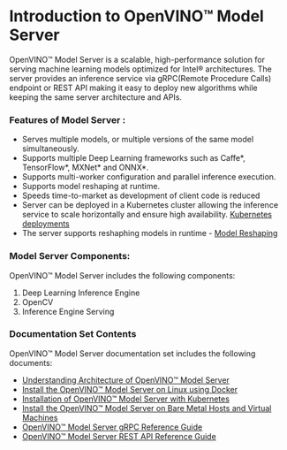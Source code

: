 # Introduction to OpenVINO™ Model Server

OpenVINO™ Model Server is a scalable, high-performance solution for serving machine learning models optimized for Intel® architectures. The server provides an inference service via gRPC(Remote Procedure Calls) endpoint or REST API  making it easy to deploy new algorithms while keeping the same server architecture and APIs.

### Features of Model Server :

* Serves multiple models, or multiple versions of the same model simultaneously.
* Supports multiple Deep Learning frameworks such as Caffe*, TensorFlow*, MXNet* and ONNX*.
* Supports multi-worker configuration and parallel inference execution.
* Supports model reshaping at runtime.
* Speeds time-to-market as development of client code is reduced
* Server can be deployed in a Kubernetes cluster allowing the inference service to scale horizontally and ensure high availability. [Kubernetes deployments](https://github.com/openvinotoolkit/model_server/tree/master/deploy)
* The server supports reshaphing models in runtime - [Model Reshaping](./ShapeandBatchSize.md)

### Model Server Components:
OpenVINO™ Model Server includes the following components:

1. Deep Learning Inference Engine
2. OpenCV 
3. Inference Engine Serving 

### Documentation Set Contents
OpenVINO™ Model Server documentation set includes the following documents:

- [Understanding Architecture of OpenVINO™ Model Server](./Architecture.md)
- [Install the OpenVINO™ Model Server on Linux using Docker](./InstallationsLinuxDocker.md)
- [Installation of OpenVINO™ Model Server with Kubernetes](./InstallationsKubernetes.md)
- [Install the  OpenVINO™ Model Server on Bare Metal Hosts and Virtual Machines](./InstallationsModelServerVMAndBareMetal.md)
- [OpenVINO™ Model Server gRPC Reference Guide](./ModelServerGRPCAPI.md)
- [OpenVINO™ Model Server REST API Reference Guide](./ModelServerRESTAPI.md)



